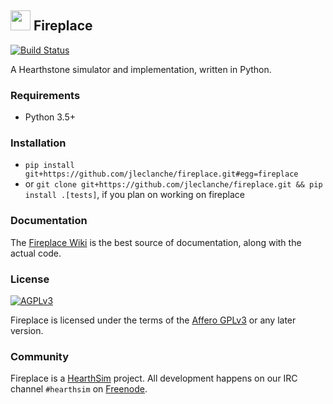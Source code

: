 ## <img src="/logo.png" height="32" width="32"/> Fireplace
[![Build Status](https://travis-ci.org/jleclanche/fireplace.svg)](https://travis-ci.org/jleclanche/fireplace)

A Hearthstone simulator and implementation, written in Python.

### Requirements

* Python 3.5+

### Installation

* `pip install git+https://github.com/jleclanche/fireplace.git#egg=fireplace`
* or `git clone git+https://github.com/jleclanche/fireplace.git && pip install .[tests]`, if you plan on working on fireplace

### Documentation

The [Fireplace Wiki](https://github.com/jleclanche/fireplace/wiki) is the best
source of documentation, along with the actual code.

### License

[![AGPLv3](https://www.gnu.org/graphics/agplv3-88x31.png)](http://choosealicense.com/licenses/agpl-3.0/)

Fireplace is licensed under the terms of the
[Affero GPLv3](https://www.gnu.org/licenses/agpl-3.0.en.html) or any later version.

### Community

Fireplace is a [HearthSim](http://hearthsim.info) project. All development
happens on our IRC channel `#hearthsim` on [Freenode](https://freenode.net).
